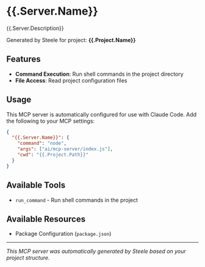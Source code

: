 # {{.Server.Name}}

{{.Server.Description}}

Generated by Steele for project: **{{.Project.Name}}**

## Features

- **Command Execution**: Run shell commands in the project directory
- **File Access**: Read project configuration files

## Usage

This MCP server is automatically configured for use with Claude Code. Add the following to your MCP settings:

```json
{
  "{{.Server.Name}}": {
    "command": "node",
    "args": ["ai/mcp-server/index.js"],
    "cwd": "{{.Project.Path}}"
  }
}
```

## Available Tools

- `run_command` - Run shell commands in the project

## Available Resources

- Package Configuration (`package.json`)

---

*This MCP server was automatically generated by Steele based on your project structure.*